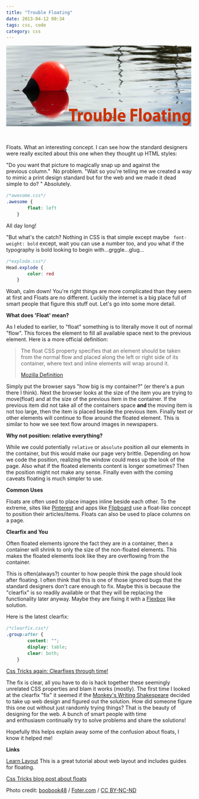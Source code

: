 ```yaml
---
title: "Trouble Floating"
date: 2013-04-12 00:34
tags: css, code
category: css
---
```


<p><img alt="image" src="/images/trouble_floating.jpg" /></p>
<p><span>&nbsp;</span></p>
<p><span>Floats. What an interesting concept. I can see how the standard designers were really excited about this one when they thought up HTML styles:</span></p>
<p><span>"Do you want that picture to magically snap up and against the previous&nbsp;</span>column."<span>&nbsp; No problem. "Wait so you're telling me we created a way to mimic a print design standard but for the web and we made it dead simple to do? " Absolutely.</span></p>

```css
/*awesome.css*/
.awesome {
		float: left
	}
```
    
<p><span>All day long! </span></p>
<p><span>"But what's the catch? Nothing in CSS is that simple except maybe <code> font-weight: bold</code>&nbsp;except, wait you can use a number too, and you what if the typography is bold looking to begin with...grggle...glug...</span></p>

```css
/*explode.css*/
Head.explode {
		color: red
    }
```

<p><span>Woah, calm down! You're right things are more complicated than they seem at first and Floats are no different. Luckily the internet is a big place full of smart people that figure this stuff out. Let's go into some more detail.</span></p>
<p><span><strong>What does 'Float' mean?</strong><br /></span></p>
<p><span>As I eluded to earlier, to "float" something is to literally move it out of normal "flow". This forces the element to fill all&nbsp;available&nbsp;space next to the previous element. Here is a more&nbsp;official&nbsp;definition:</span></p>
<blockquote>
	<p>The float CSS property specifies that an element should be taken from the normal flow and placed along the left or right side of its container, where text and inline elements will wrap around it.</p>
	<div><a href="https://developer.mozilla.org/en-US/docs/CSS/float">Mozilla Definition</a></div>
</blockquote>
<p><span>Simply put the browser says "how big is my container?" (er there's a pun there I think). Next the browser looks at the size of the item you are trying to move(float) and at the size of the previous item in the container. If the previous item did not take all of the containers space&nbsp;<strong>and&nbsp;</strong>the moving item is not too large, then the item is placed beside the previous item. Finally text or other elements will continue to flow around the floated element. This is similar to how we see text flow around images in newspapers.</span></p>
<p><strong>Why not position:&nbsp;relative&nbsp;everything?</strong></p>
<p>While we could potentially <code>relative</code> or <code>absolute</code> position all our elements in the container, but this would make our page very brittle. Depending on how we code the position, realizing the window could mess up the look of the page. Also what if the floated elements content is longer sometimes? Then the position might not make any sense. Finally even with the coming caveats floating is much simpler to use.</p>
<p><span><strong>Common Uses</strong></span></p>
<p><span>Floats are often used to place images inline beside each other. To the extreme, sites like <a href="http://pinterest.com/">Pinterest</a> and apps like <a href="http://flipboard.com/">Flipboard</a>&nbsp;use a float-like concept to position their articles/items. Floats can also be used to place columns on a page.<br /></span></p>
<p><span><strong>Clearfix and You</strong></span></p>
<p><span>Often floated elements ignore the fact they are in a container, then a container will shrink to only the size of the non-floated elements. This makes the floated elements look like they are overflowing from the container.</span></p>
<p><span>This is often(always?) counter to how people think the page should look after floating. I often think that this is one of those ignored bugs that the standard designers don't care enough to fix. Maybe this is because the "clearfix" is so readily&nbsp;available&nbsp;or that they will be replacing the functionality later anyway. Maybe they are fixing it with a&nbsp;<a href="http://www.w3.org/TR/css3-flexbox/">Flexbox</a>&nbsp;like solution.</span></p>
<p><span>Here is the latest clearfix:</span></p>

```css
/*clearfix.css*/
.group:after {
		content: "";
		display: table;
		clear: both;
	}
```

<p><a href="http://css-tricks.com/snippets/css/clear-fix/">Css Tricks again: Clearfixes through time!</a></p>
<p><span></span><span>The fix is clear, all you have to do is hack together these seemingly unrelated CSS properties and blam it works (mostly). The first time I looked at the clearfix "fix" it seemed if the </span><a href="http://en.wikipedia.org/wiki/Infinite_monkey_theorem">Monkey's Writing Shakespeare</a><span> decided to take up web design and figured out the solution. How did someone figure this one out without just randomly trying things? That is the beauty of designing for the web. A bunch of smart people with time and&nbsp;</span>enthusiasm<span>&nbsp;continually try to solve problems and share the solutions!</span></p>
<p>Hopefully this helps explain away some of the confusion about floats, I know it helped me!</p>
<p><span></span><strong>Links</strong></p>
<p><a href="http://learnlayout.com/float.html">Learn Layout</a>&nbsp;This is a great tutorial about web layout and includes guides for floating.</p>
<p><a href="http://css-tricks.com/all-about-floats/">Css Tricks blog post about floats</a></p>
<p><span>Photo credit:&nbsp;</span><a href="http://www.flickr.com/photos/boobook48/3615827503/">boobook48</a><span>&nbsp;/&nbsp;</span><a href="http://foter.com/Water/">Foter.com</a><span>&nbsp;/&nbsp;</span><a href="http://creativecommons.org/licenses/by-nc-nd/2.0/">CC BY-NC-ND</a></p>